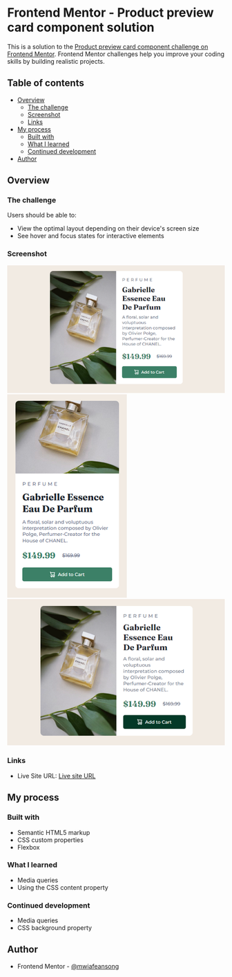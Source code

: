 # Frontend Mentor - Product preview card component solution

This is a solution to the [Product preview card component challenge on Frontend Mentor](https://www.frontendmentor.io/challenges/product-preview-card-component-GO7UmttRfa). Frontend Mentor challenges help you improve your coding skills by building realistic projects. 

## Table of contents

- [Overview](#overview)
  - [The challenge](#the-challenge)
  - [Screenshot](#screenshot)
  - [Links](#links)
- [My process](#my-process)
  - [Built with](#built-with)
  - [What I learned](#what-i-learned)
  - [Continued development](#continued-development)
- [Author](#author)

## Overview

### The challenge

Users should be able to:

- View the optimal layout depending on their device's screen size
- See hover and focus states for interactive elements

### Screenshot

![Desktop](./images/product-preview-desktop.png)
![Mobile](./images/product-preview-mobile.png)
![Desktop](./images/product-preview-active-state.png)

### Links

- Live Site URL: [Live site URL](https://perfumeproduct-mwiafeansong.netlify.app/)

## My process

### Built with

- Semantic HTML5 markup
- CSS custom properties
- Flexbox

### What I learned

- Media queries
- Using the CSS content property

### Continued development

- Media queries
- CSS background property

## Author

- Frontend Mentor - [@mwiafeansong](https://www.frontendmentor.io/profile/mwiafeansong)
